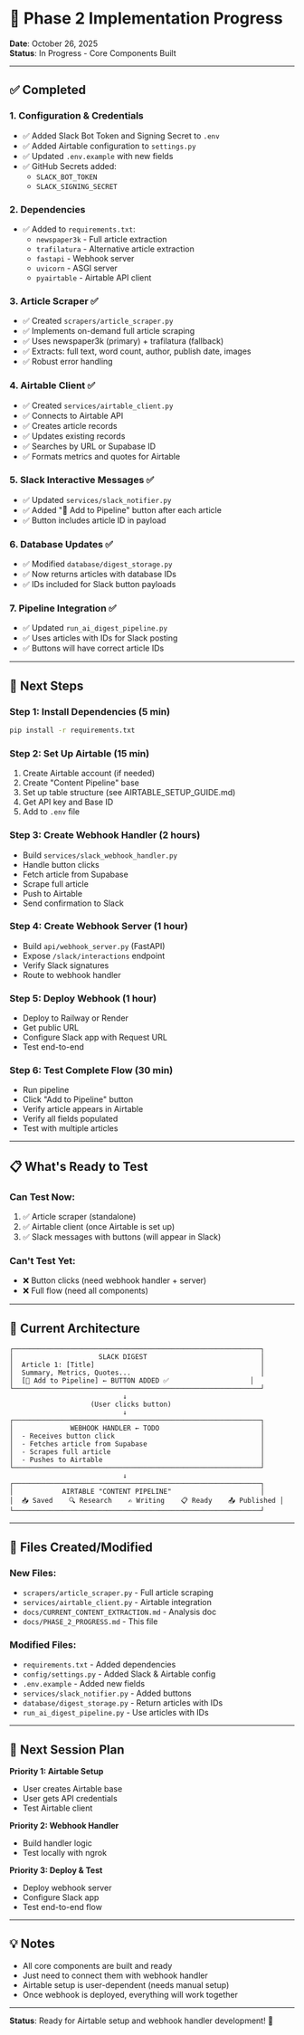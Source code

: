 # 🚀 Phase 2 Implementation Progress

**Date**: October 26, 2025  
**Status**: In Progress - Core Components Built

---

## ✅ **Completed**

### **1. Configuration & Credentials**
- ✅ Added Slack Bot Token and Signing Secret to `.env`
- ✅ Added Airtable configuration to `settings.py`
- ✅ Updated `.env.example` with new fields
- ✅ GitHub Secrets added:
  - `SLACK_BOT_TOKEN`
  - `SLACK_SIGNING_SECRET`

### **2. Dependencies**
- ✅ Added to `requirements.txt`:
  - `newspaper3k` - Full article extraction
  - `trafilatura` - Alternative article extraction
  - `fastapi` - Webhook server
  - `uvicorn` - ASGI server
  - `pyairtable` - Airtable API client

### **3. Article Scraper** ✅
- ✅ Created `scrapers/article_scraper.py`
- ✅ Implements on-demand full article scraping
- ✅ Uses newspaper3k (primary) + trafilatura (fallback)
- ✅ Extracts: full text, word count, author, publish date, images
- ✅ Robust error handling

### **4. Airtable Client** ✅
- ✅ Created `services/airtable_client.py`
- ✅ Connects to Airtable API
- ✅ Creates article records
- ✅ Updates existing records
- ✅ Searches by URL or Supabase ID
- ✅ Formats metrics and quotes for Airtable

### **5. Slack Interactive Messages** ✅
- ✅ Updated `services/slack_notifier.py`
- ✅ Added "🔖 Add to Pipeline" button after each article
- ✅ Button includes article ID in payload

### **6. Database Updates** ✅
- ✅ Modified `database/digest_storage.py`
- ✅ Now returns articles with database IDs
- ✅ IDs included for Slack button payloads

### **7. Pipeline Integration** ✅
- ✅ Updated `run_ai_digest_pipeline.py`
- ✅ Uses articles with IDs for Slack posting
- ✅ Buttons will have correct article IDs

---

## 🔄 **Next Steps**

### **Step 1: Install Dependencies** (5 min)
```bash
pip install -r requirements.txt
```

### **Step 2: Set Up Airtable** (15 min)
1. Create Airtable account (if needed)
2. Create "Content Pipeline" base
3. Set up table structure (see AIRTABLE_SETUP_GUIDE.md)
4. Get API key and Base ID
5. Add to `.env` file

### **Step 3: Create Webhook Handler** (2 hours)
- Build `services/slack_webhook_handler.py`
- Handle button clicks
- Fetch article from Supabase
- Scrape full article
- Push to Airtable
- Send confirmation to Slack

### **Step 4: Create Webhook Server** (1 hour)
- Build `api/webhook_server.py` (FastAPI)
- Expose `/slack/interactions` endpoint
- Verify Slack signatures
- Route to webhook handler

### **Step 5: Deploy Webhook** (1 hour)
- Deploy to Railway or Render
- Get public URL
- Configure Slack app with Request URL
- Test end-to-end

### **Step 6: Test Complete Flow** (30 min)
- Run pipeline
- Click "Add to Pipeline" button
- Verify article appears in Airtable
- Verify all fields populated
- Test with multiple articles

---

## 📋 **What's Ready to Test**

### **Can Test Now:**
1. ✅ Article scraper (standalone)
2. ✅ Airtable client (once Airtable is set up)
3. ✅ Slack messages with buttons (will appear in Slack)

### **Can't Test Yet:**
- ❌ Button clicks (need webhook handler + server)
- ❌ Full flow (need all components)

---

## 🎯 **Current Architecture**

```
┌─────────────────────────────────────────────────────────────┐
│                     SLACK DIGEST                            │
│  Article 1: [Title]                                         │
│  Summary, Metrics, Quotes...                                │
│  [🔖 Add to Pipeline] ← BUTTON ADDED ✅                    │
└─────────────────────────────────────────────────────────────┘
                            ↓
                    (User clicks button)
                            ↓
┌─────────────────────────────────────────────────────────────┐
│              WEBHOOK HANDLER ← TODO                         │
│  - Receives button click                                    │
│  - Fetches article from Supabase                            │
│  - Scrapes full article                                     │
│  - Pushes to Airtable                                       │
└─────────────────────────────────────────────────────────────┘
                            ↓
┌─────────────────────────────────────────────────────────────┐
│            AIRTABLE "CONTENT PIPELINE"                      │
│  📥 Saved    🔍 Research    ✍️ Writing    📋 Ready    📤 Published │
└─────────────────────────────────────────────────────────────┘
```

---

## 🔧 **Files Created/Modified**

### **New Files:**
- `scrapers/article_scraper.py` - Full article scraping
- `services/airtable_client.py` - Airtable integration
- `docs/CURRENT_CONTENT_EXTRACTION.md` - Analysis doc
- `docs/PHASE_2_PROGRESS.md` - This file

### **Modified Files:**
- `requirements.txt` - Added dependencies
- `config/settings.py` - Added Slack & Airtable config
- `.env.example` - Added new fields
- `services/slack_notifier.py` - Added buttons
- `database/digest_storage.py` - Return articles with IDs
- `run_ai_digest_pipeline.py` - Use articles with IDs

---

## 📝 **Next Session Plan**

**Priority 1: Airtable Setup**
- User creates Airtable base
- User gets API credentials
- Test Airtable client

**Priority 2: Webhook Handler**
- Build handler logic
- Test locally with ngrok

**Priority 3: Deploy & Test**
- Deploy webhook server
- Configure Slack app
- Test end-to-end flow

---

## 💡 **Notes**

- All core components are built and ready
- Just need to connect them with webhook handler
- Airtable setup is user-dependent (needs manual setup)
- Once webhook is deployed, everything will work together

---

**Status**: Ready for Airtable setup and webhook handler development! 🎉
